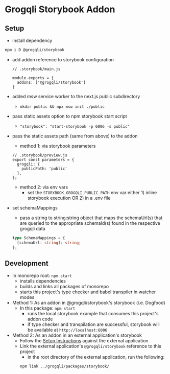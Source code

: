 # Grogqli Storybook Addon

## Setup

- install dependency

```bash
npm i D @grogqli/storybook
```

- add addon reference to storybook configuration

  ```es5
  // .storybook/main.js

  module.exports = {
    addons: ['@grogqli/storybook']
  }
  ```

- added msw service worker to the next.js public subdirectory

  - `mkdir public && npx msw init ./public`

- pass static assets option to npm storybook start script

  - `"storybook": "start-storybook -p 6006 -s public"`

- pass the static assets path (same from above) to the addon

  - method 1: via storybook parameters

  ```es5
  // .storybook/preview.js
  export const parameters = {
    grogqli: {
      publicPath: 'public'
    },
  };
  ```

  - method 2: via env vars
    - set the `STORYBOOK_GROGQLI_PUBLIC_PATH` env var either 1) inline storybook execution OR 2) in a .env file

- set schemaMappings
  - pass a string to string:string object that maps the schemaUrl(s) that are queried to the appropriate schemaId(s) found in the respective grogqli data
  ```typescript
  type SchemaMappings = {
    [schemaUrl: string]: string;
  };
  ```

## Development

- In monorepo root: `npm start`
  - installs dependencies
  - builds and links all packages of monorepo
  - starts this project's type checker and babel transpiler in watcher modes
- Method 1: As an addon in @grogqli/storybook's storybook (i.e. Dogfood)
  - In this package: `npm start`
    - runs the local storybook example that consumes this project's addon code
    - if type checker and transpilation are successful, storybook will be available at `http://localhost:6006`
- Method 2: As an addon in an external application's storybook
  - Follow the [Setup Instructions](#Setup) against the external application
  - Link the external application's `@grogqli/storybook` reference to this project
    - in the root directory of the external application, run the following:
    ```bash
    npm link ../grogqli/packages/storybook/
    ```
